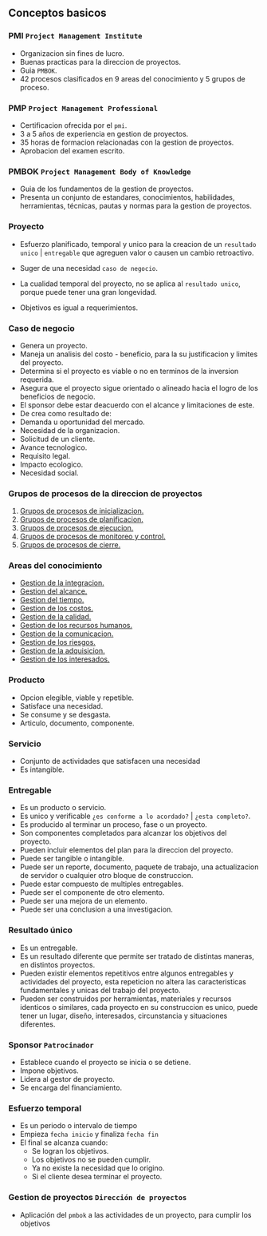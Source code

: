 ## Conceptos basicos
### PMI `Project Management Institute`
- Organizacion sin fines de lucro.
- Buenas practicas para la direccion de proyectos.
- Guia `PMBOK`.
- 42 procesos clasificados en 9 areas del conocimiento y 5 grupos de proceso.

### PMP `Project Management Professional`
- Certificacion ofrecida por el `pmi`.
- 3 a 5 años de experiencia en gestion de proyectos.
- 35 horas de formacion relacionadas con la gestion de proyectos.
- Aprobacion del examen escrito.

### PMBOK `Project Management Body of Knowledge`
- Guia de los fundamentos de la gestion de proyectos.
- Presenta un conjunto de estandares, conocimientos, habilidades, herramientas, técnicas, pautas y normas para la gestion de proyectos.

### Proyecto
- Esfuerzo planificado, temporal y unico para la creacion de un `resultado unico` | `entregable` que agreguen valor o causen un cambio retroactivo.
- Suger de una necesidad `caso de negocio`.
- La cualidad temporal del proyecto, no se aplica al `resultado unico`, porque puede tener una gran longevidad.

- Objetivos es igual a requerimientos.

### Caso de negocio
- Genera un proyecto.
- Maneja un analisis del costo - beneficio, para la su justificacion y limites del proyecto.
- Determina si el proyecto es viable o no en terminos de la inversion requerida.
- Asegura que el proyecto sigue orientado o alineado hacia el logro de los beneficios de negocio.
- El sponsor debe estar deacuerdo con el alcance y limitaciones de este.
- De crea como resultado de:
 - Demanda u oportunidad del mercado.
 - Necesidad de la organizacion.
 - Solicitud de un cliente.
 - Avance tecnologico.
 - Requisito legal.
 - Impacto ecologico.
 - Necesidad social.

### Grupos de procesos de la direccion de proyectos
1. [Grupos de procesos de inicializacion.](grupos-de-procesos/grupos-de-procesos-de-inicializacion.md)
2. [Grupos de procesos de planificacion.](grupos-de-procesos/grupos-de-procesos-de-planificacion.md)
3. [Grupos de procesos de ejecucion.](grupos-de-procesos/grupos-de-procesos-de-ejecucion.md)
4. [Grupos de procesos de monitoreo y control.](grupos-de-procesos/grupos-de-procesos-de-monitoreo-y-control.md)
5. [Grupos de procesos de cierre.](grupos-de-procesos/grupos-de-procesos-de-cierre.md)

### Areas del conocimiento
- [Gestion de la integracion.](areas-del-conocimiento/gestion-de-la-integracion.md)
- [Gestion del alcance.](areas-del-conocimiento/gestion-del-alcance.md)
- [Gestion del tiempo.](areas-del-conocimiento/gestion-del-tiempo.md)
- [Gestion de los costos.](areas-del-conocimiento/gestion-de-los-costos.md)
- [Gestion de la calidad.](areas-del-conocimiento/gestion-de-la-calidad.md)
- [Gestion de los recursos humanos.](areas-del-conocimiento/gestion-de-los-recursos-humanos.md)
- [Gestion de la comunicacion.](areas-del-conocimiento/gestion-de-la-comunicacion.md)
- [Gestion de los riesgos.](areas-del-conocimiento/gestion-de-los-riesgos.md)
- [Gestion de la adquisicion.](areas-del-conocimiento/gestion-de-la-adquisicion.md)
- [Gestion de los interesados.](areas-del-conocimiento/gestion-de-los-interesados.md)

### Producto
- Opcion elegible, viable y repetible.
- Satisface una necesidad.
- Se consume y se desgasta.
- Articulo, documento, componente.

### Servicio
- Conjunto de actividades que satisfacen una necesidad
- Es intangible.

### Entregable
 - Es un producto o servicio.
 - Es unico y verificable `¿es conforme a lo acordado?` | `¿esta completo?`.
 - Es producido al terminar un proceso, fase o un proyecto.
 - Son componentes completados para alcanzar los objetivos del proyecto.
 - Pueden incluir elementos del plan para la direccion del proyecto.
 - Puede ser tangible o intangible.
 - Puede ser un reporte, documento, paquete de trabajo, una actualizacion de servidor o cualquier otro bloque de construccion.
 - Puede estar compuesto de multiples entregables.
 - Puede ser el componente de otro elemento.
 - Puede ser una mejora de un elemento.
 - Puede ser una conclusion a una investigacion.

### Resultado único
 - Es un entregable.
 - Es un resultado diferente que permite ser tratado de distintas maneras, en distintos proyectos.
 - Pueden existir elementos repetitivos entre algunos entregables y actividades del proyecto, esta repeticion no altera las caracteristicas fundamentales y unicas del trabajo del proyecto.
 - Pueden ser construidos por herramientas, materiales y recursos identicos o similares, cada proyecto en su construccion es unico, puede tener un lugar, diseño, interesados, circunstancia y situaciones diferentes.

### Sponsor `Patrocinador`
- Establece cuando el proyecto se inicia o se detiene.
- Impone objetivos.
- Lidera al gestor de proyecto.
- Se encarga del financiamiento.

### Esfuerzo temporal
- Es un periodo o intervalo de tiempo
- Empieza `fecha inicio` y finaliza `fecha fin`
- El final se alcanza cuando:
  - Se logran los objetivos.
  - Los objetivos no se pueden cumplir.
  - Ya no existe la necesidad que lo origino.
  - Si el cliente desea terminar el proyecto.

### Gestion de proyectos `Dirección de proyectos`
- Aplicación del `pmbok` a las actividades de un proyecto, para cumplir los objetivos
